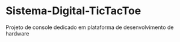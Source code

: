 # Sistema-Digital-TicTacToe
Projeto de console dedicado em plataforma de desenvolvimento de hardware
